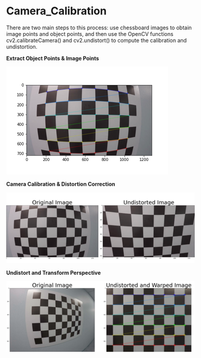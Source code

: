 # Camera_Calibration
There are two main steps to this process: use chessboard images to obtain image points and object points, and then use the OpenCV functions cv2.calibrateCamera() and cv2.undistort() to compute the calibration and undistortion.

**Extract Object Points & Image Points**

<img src="FindingCorners.png">


**Camera Calibration & Distortion Correction**

<img src="undistorted.png">

**Undistort and Transform Perspective**

<img src="Undistorted_ Warped.png">

